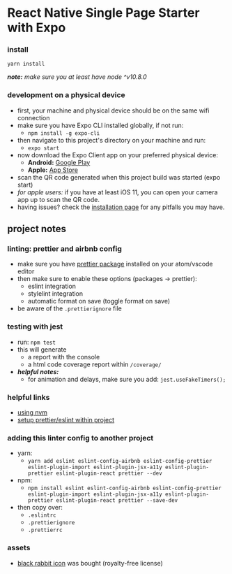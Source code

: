 # React Native Single Page Starter with Expo

### install
`yarn install`

***note:*** *make sure you at least have node ^v10.8.0*

### development on a physical device
- first, your machine and physical device should be on the same wifi connection
- make sure you have Expo CLI installed globally, if not run:
  - `npm install -g expo-cli`
- then navigate to this project's directory on your machine and run:
  - `expo start`
- now download the Expo Client app on your preferred physical device:
  - **Android:** [Google Play](https://play.google.com/store/apps/details?id=host.exp.exponent)
  - **Apple:** [App Store](https://itunes.apple.com/us/app/expo-client/id982107779)
- scan the QR code generated when this project build was started (expo start)
- *for apple users:* if you have at least iOS 11, you can open your camera app up to scan the QR code.
- having issues? check the [installation page](https://docs.expo.io/versions/latest/introduction/installation) for any pitfalls you may have.

## project notes

### linting: prettier and airbnb config
- make sure you have [prettier package](https://atom.io/packages/prettier-atom) installed on your atom/vscode editor
- then make sure to enable these options (packages → prettier):
  - eslint integration
  - stylelint integration
  - automatic format on save (toggle format on save)
- be aware of the `.prettierignore` file

### testing with jest
- run: `npm test`
- this will generate
  - a report with the console
  - a html code coverage report within `/coverage/`
- ***helpful notes:***
  - for animation and delays, make sure you add: `jest.useFakeTimers();`

### helpful links
- [using nvm](https://davidwalsh.name/nvm)
- [setup prettier/eslint within project](https://blog.echobind.com/integrating-prettier-eslint-airbnb-style-guide-in-vscode-47f07b5d7d6a)

### adding this linter config to another project
- yarn:
  - `yarn add eslint eslint-config-airbnb eslint-config-prettier eslint-plugin-import eslint-plugin-jsx-a11y eslint-plugin-prettier eslint-plugin-react prettier --dev`
- npm:
  - `npm install eslint eslint-config-airbnb eslint-config-prettier eslint-plugin-import eslint-plugin-jsx-a11y eslint-plugin-prettier eslint-plugin-react prettier --save-dev`
- then copy over:
  - `.eslintrc`
  - `.prettierignore`
  - `.prettierrc`

### assets
- [black rabbit icon](https://thenounproject.com/search/?q=rabbit&i=1211060) was bought (royalty-free license)
